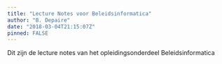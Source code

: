 ```yaml
---
title: "Lecture Notes voor Beleidsinformatica"
author: "B. Depaire"
date: "2018-03-04T21:15:07Z"
pinned: FALSE
---
```


Dit zijn de lecture notes van het opleidingsonderdeel Beleidsinformatica
